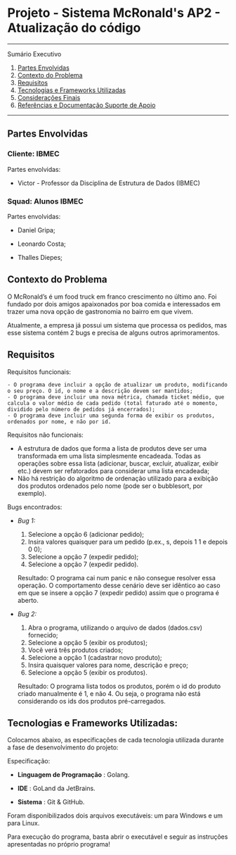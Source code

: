 
# Projeto - Sistema McRonald's AP2 - Atualização do código


*******

Sumário Executivo 
 1. [Partes Envolvidas](#partesenvolvidas)
 2. [Contexto do Problema](#contextoproblema)
 3. [Requisitos](#requisitos)
 4. [Tecnologias e Frameworks Utilizadas](#tecnologia)
 5. [Considerações Finais](#final)
 6. [Referências e Documentação Suporte de Apoio](#ref)

*******

<div id='partesenvolvidas'/> 

## Partes Envolvidas

### Cliente: IBMEC

Partes envolvidas: 

- Victor - Professor da Disciplina de Estrutura de Dados (IBMEC)

### Squad: Alunos IBMEC

Partes envolvidas: 

- Daniel Gripa;

- Leonardo Costa;

- Thalles Diepes;


<div id='contextoproblema'/> 

## Contexto do Problema

O McRonald’s é um food truck em franco crescimento no último ano. Foi fundado por dois amigos apaixonados por boa comida e interessados em trazer uma nova opção de gastronomia no bairro em que vivem.

Atualmente, a empresa já possui um sistema que processa os pedidos, mas esse sistema contém 2 bugs e precisa de alguns outros aprimoramentos.

<div id='requisitos'/>

## Requisitos

Requisitos funcionais:

    - O programa deve incluir a opção de atualizar um produto, modificando o seu preço. O id, o nome e a descrição devem ser mantidos;
    - O programa deve incluir uma nova métrica, chamada ticket médio, que calcula o valor médio de cada pedido (total faturado até o momento, dividido pelo número de pedidos já encerrados);
    - O programa deve incluir uma segunda forma de exibir os produtos, ordenados por nome, e não por id.

Requisitos não funcionais:
   - A estrutura de dados que forma a lista de produtos deve ser uma transformada em uma lista simplesmente encadeada. Todas as operações sobre essa lista (adicionar, buscar, excluir, atualizar, exibir etc.) devem ser refatorados para considerar uma lista encadeada;
   - Não há restrição do algoritmo de ordenação utilizado para a exibição dos produtos ordenados pelo nome (pode ser o bubblesort, por exemplo).
  
Bugs encontrados:
   - *Bug 1:*
      1. Selecione a opção 6 (adicionar pedido);
      2. Insira valores quaisquer para um pedido (p.ex., s, depois 1 1 e depois 0 0);
      3. Selecione a opção 7 (expedir pedido);
      4. Selecione a opção 7 (expedir pedido).
         
      Resultado: O programa cai num panic e não consegue resolver essa operação. O comportamento desse cenário deve ser idêntico ao caso em que se insere a opção 7 (expedir pedido) assim que o programa é aberto.
  - *Bug 2:*
      1. Abra o programa, utilizando o arquivo de dados (dados.csv) fornecido;
      2. Selecione a opção 5 (exibir os produtos);
      3. Você verá três produtos criados;
      4. Selecione a opção 1 (cadastrar novo produto);
      5. Insira quaisquer valores para nome, descrição e preço;
      6. Selecione a opção 5 (exibir os produtos).
         
      Resultado: O programa lista todos os produtos, porém o id do produto criado manualmente é 1, e não 4. Ou seja, o programa não está considerando os ids dos produtos pré-carregados.

<div id='tecnologia'/>

## Tecnologias e Frameworks Utilizadas:

Colocamos abaixo, as especificações de cada tecnologia utilizada durante a fase de desenvolvimento do projeto:

Especificação:

 * **Linguagem de Programação** : Golang.

 * **IDE** : GoLand da JetBrains.

 * **Sistema** : Git & GitHub.

<div id='ref'/>

Foram disponibilizados dois arquivos executáveis: um para Windows e um para Linux.

Para execução do programa, basta abrir o executável e seguir as instruções apresentadas no próprio programa!

